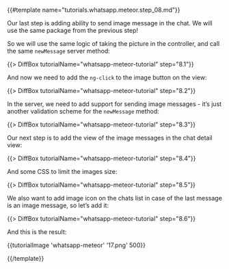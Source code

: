 {{#template name="tutorials.whatsapp.meteor.step_08.md"}}

Our last step is adding ability to send image message in the chat. We will use the same package from the previous step!

So we will use the same logic of taking the picture in the controller, and call the same `newMessage` server method:

{{> DiffBox tutorialName="whatsapp-meteor-tutorial" step="8.1"}}

And now we need to add the `ng-click` to the image button on the view:

{{> DiffBox tutorialName="whatsapp-meteor-tutorial" step="8.2"}}

In the server, we need to add support for sending image messages - it’s just another validation scheme for the `newMessage` method:

{{> DiffBox tutorialName="whatsapp-meteor-tutorial" step="8.3"}}

Our next step is to add the view of the image messages in the chat detail view:

{{> DiffBox tutorialName="whatsapp-meteor-tutorial" step="8.4"}}

And some CSS to limit the images size:

{{> DiffBox tutorialName="whatsapp-meteor-tutorial" step="8.5"}}

We also want to add image icon on the chats list in case of the last message is an image message, so let’s add it:

{{> DiffBox tutorialName="whatsapp-meteor-tutorial" step="8.6"}}

And this is the result:

{{tutorialImage 'whatsapp-meteor' '17.png' 500}}



{{/template}}
